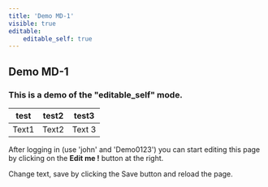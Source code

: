 ```yaml
---
title: 'Demo MD-1'
visible: true
editable:
    editable_self: true
---
```


## Demo MD-1

### This is a demo of the "editable_self" mode.


| test | test2 | test3 |
| -------- | -------- | -------- |
| Text1     | Text2     | Text 3    |



After logging in (use 'john' and 'Demo0123') you can start editing this page by clicking on the <b>Edit me !</b> button at the right.

Change text, save by clicking the Save button and reload the page.
